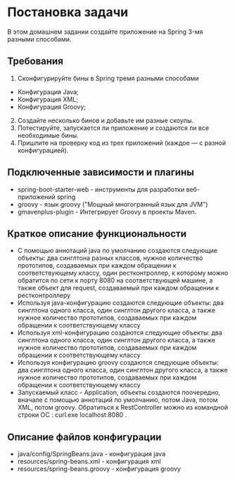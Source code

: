 # Постановка задачи
В этом домашнем задании создайте приложение на Spring 3-мя разными способами.

## Требования
1. Сконфигурируйте бины в Spring тремя разными способами

- Конфигурация Java;
- Конфигурация XML;
- Конфигурация Groovy;

2. Создайте несколько бинов и добавьте им разные скоупы.
3. Потестируйте, запускается ли приложение и создаются ли все необходимые бины.
4. Пришлите на проверку код из трех приложений (каждое — с разной конфигурацией).

## Подключенные зависимости и плагины
 - spring-boot-starter-web - инструменты для разработки веб-приложений spring
 - groovy - язык groovy ("Мощный многогранный язык для JVM")
 - gmavenplus-plugin - Интегрирует Groovy в проекты Maven.

## Краткое описание функциональности
- С помощью аннотаций java по умолчанию создаются следующие объекты: два синглтона разных классов, 
нужное количество прототипов, создаваемых при каждом обращении к соответствующему классу,
один рестконтроллер, к которому можно обратится по сети к порту 8080 на соответствующей машине, 
а также объект для request, создаваемый при каждом обращении к рестконтроллеру
- Используя java-конфигурацию создаются следующие объекты: два синглтона одного класса, один синглтон 
другого класса, а также нужное количество прототипов, создаваемых при каждом обращении к соответствующему 
классу
- Используя xml-конфигурацию создаются следующие объекты: два синглтона одного класса, один синглтон 
другого класса, а также нужное количество прототипов, создаваемых при каждом обращении к соответствующему 
классу
- Используя конфигурацию groovy создаются следующие объекты: два синглтона одного класса, один синглтон
другого класса, а также нужное количество прототипов, создаваемых при каждом обращении к соответствующему
классу
- Запускаемый класс - Application, объекты создаются поочередно, вначале с помощью аннотаций по умолчанию, 
потом Java, потом XML, потом groovy. Обратиться к RestController можно из командной строки ОС : 
curl.exe localhost:8080 .

## Описание файлов конфигурации
- java/config/SpringBeans.java - конфигурация java
- resources/spring-beans.xml - конфигурация xml
- resources/spring-beans.groovy - конфигурация groovy